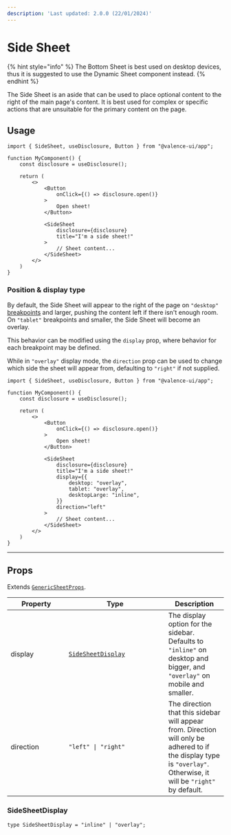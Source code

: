 ```yaml
---
description: 'Last updated: 2.0.0 (22/01/2024)'
---
```


# Side Sheet

{% hint style="info" %}
The Bottom Sheet is best used on desktop devices, thus it is suggested to use the Dynamic Sheet component instead.
{% endhint %}

The Side Sheet is an aside that can be used to place optional content to the right of the main page's content. It is best used for complex or specific actions that are unsuitable for the primary content on the page.

## Usage

```tsx
import { SideSheet, useDisclosure, Button } from "@valence-ui/app";

function MyComponent() { 
    const disclosure = useDisclosure();

    return ( 
        <>
            <Button
                onClick={() => disclosure.open()}
            > 
                Open sheet!
            </Button>
            
            <SideSheet
                disclosure={disclosure}
                title="I'm a side sheet!"
            >
                // Sheet content...
            </SideSheet>
        </>
    )
}
```

### Position & display type

By default, the Side Sheet will appear to the right of the page on `"desktop"` [breakpoints](../../../core-concepts/responsiveness.md) and larger, pushing the content left if there isn't enough room. On `"tablet"` breakpoints and smaller, the Side Sheet will become an overlay.

This behavior can be modified using the `display` prop, where behavior for each breakpoint may be defined.

While in `"overlay"` display mode, the `direction` prop can be used to change which side the sheet will appear from, defaulting to `"right"` if not supplied.

```tsx
import { SideSheet, useDisclosure, Button } from "@valence-ui/app";

function MyComponent() { 
    const disclosure = useDisclosure();

    return ( 
        <>
            <Button
                onClick={() => disclosure.open()}
            > 
                Open sheet!
            </Button>
            
            <SideSheet
                disclosure={disclosure}
                title="I'm a side sheet!"
                display={{
                    desktop: "overlay", 
                    tablet: "overlay",
                    desktopLarge: "inline",
                }}
                direction="left"
            >
                // Sheet content...
            </SideSheet>
        </>
    )
}
```

***

## Props

Extends [`GenericSheetProps`](../../generics/generic-sheet-props.md#genericsheetprops).

<table data-full-width="true"><thead><tr><th width="119">Property</th><th width="216">Type</th><th>Description</th></tr></thead><tbody><tr><td>display</td><td><a href="side-sheet.md#sidesheetdisplay"><code>SideSheetDisplay</code></a></td><td>The display option for the sidebar. Defaults to <code>"inline"</code> on desktop and bigger, and <code>"overlay"</code> on mobile and smaller.</td></tr><tr><td>direction</td><td><code>"left" | "right"</code></td><td>The direction that this sidebar will appear from. Direction will only be adhered to if the display type is <code>"overlay"</code>. Otherwise, it will be <code>"right"</code> by default.</td></tr></tbody></table>

### SideSheetDisplay

```tsx
type SideSheetDisplay = "inline" | "overlay";
```
